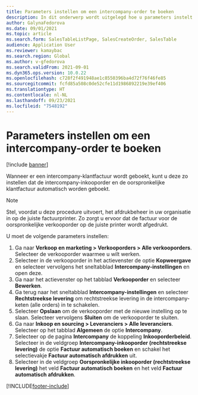 ```yaml
---
title: Parameters instellen om een intercompany-order te boeken
description: In dit onderwerp wordt uitgelegd hoe u parameters instelt om een intercompany-order te boeken
author: GalynaFedorova
ms.date: 09/01/2021
ms.topic: article
ms.search.form: SalesTableListPage, SalesCreateOrder, SalesTable
audience: Application User
ms.reviewer: kamaybac
ms.search.region: Global
ms.author: v-gfedorova
ms.search.validFrom: 2021-09-01
ms.dyn365.ops.version: 10.0.22
ms.openlocfilehash: c728f2f491948ae1c8550396ba4d72f76f46fe85
ms.sourcegitcommit: fcfd85a508c0de52cfe11d1986892219e39ef406
ms.translationtype: HT
ms.contentlocale: nl-NL
ms.lasthandoff: 09/23/2021
ms.locfileid: "7548192"
---
```

# <a name="set-up-parameters-to-post-an-intercompany-order"></a>Parameters instellen om een intercompany-order te boeken

[!include [banner](../../includes/banner.md)]

Wanneer er een intercompany-klantfactuur wordt geboekt, kunt u deze zo instellen dat de intercompany-inkooporder en de oorspronkelijke klantfactuur automatisch worden geboekt.

> [!NOTE]
> Stel, voordat u deze procedure uitvoert, het afdrukbeheer in uw organisatie in op de juiste factuurprinter. Zo zorgt u ervoor dat de factuur voor de oorspronkelijke verkooporder op de juiste printer wordt afgedrukt.

U moet de volgende parameters instellen:

1. Ga naar **Verkoop en marketing \> Verkooporders \> Alle verkooporders**. Selecteer de verkooporder waarmee u wilt werken.
1. Selecteer in de verkooporder in het actievenster de optie **Kopweergave** en selecteer vervolgens het sneltabblad **Intercompany-instellingen** en open deze.
1. Ga naar het actievenster op het tabblad **Verkooporder** en selecteer **Bewerken**.
1. Ga terug naar het sneltabblad **Intercompany-instellingen** en selecteer **Rechtstreekse levering** om rechtstreekse levering in de intercompany-keten (alle orders) in te schakelen.
1. Selecteer **Opslaan** om de verkooporder met de nieuwe instelling op te slaan. Selecteer vervolgens **Sluiten** om de verkooporder te sluiten.
1. Ga naar **Inkoop en sourcing \> Leveranciers \> Alle leveranciers**. Selecteer op het tabblad **Algemeen** de optie **Intercompany**.
1. Selecteer op de pagina **Intercompany** de koppeling **Inkooporderbeleid**. Selecteer in de veldgroep **Intercompany-inkooporder (rechtstreekse levering)** de optie **Factuur automatisch boeken** en schakel het selectievakje **Factuur automatisch afdrukken** uit.
1. Selecteer in de veldgroep **Oorspronkelijke inkooporder (rechtstreekse levering)** het veld **Factuur automatisch boeken** en het veld **Factuur automatisch afdrukken**.

[!INCLUDE[footer-include](../../includes/footer-banner.md)]
